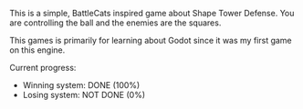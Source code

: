 This is a simple, BattleCats inspired game about Shape Tower Defense. You are controlling the ball and the enemies are the squares.

This games is primarily for learning about Godot since it was my first game on this engine.

Current progress: 
- Winning system: DONE (100%)
- Losing system: NOT DONE (0%)